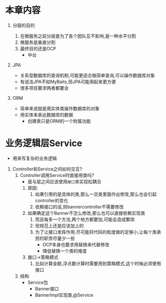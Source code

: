 # 本章内容
1. 分层的目的
    1. 在微服务之前分层是为了各个团队互不影响,是一种水平分割
    2. 微服务是垂直分割
    3. 最终目的还是OCP
        - 中台
2. JPA
    - 关系型数据库的查询机制,可能更适合做简单查询,可以操作数据库对象
    - 有说法JPA不如MyBaits,但JPA可能用起来更方便
    - 很多项目要求两者都要会

3. ORM
    - 简单来说就是用实体类操作数据库的对象
    - 用实体来表达数据库的数据
        - 创建表只是ORM的一个附属功能

# 业务逻辑层Service
- 用来写复杂的业务逻辑
1. Controller和Service之间如何交互?
    1. Controller调用Service时直接用类吗?
        - 层与层之间应该使用`接口`来实现松耦合
        1. 原因:
            1. 如果引用的是具体的类,那么一旦类里面作出修改,那么也会引起controller的变化
            2. 依赖接口的话,则bannercontroller不需要修改
        2. 如果确定这个Banner不怎么修改,那么也可以直接依赖实现类
            1. 而且每多一个方法,两个地方都要加,可能会造成繁琐
            2. 但规范上还是应该加上的
            3. 为了让接口发挥作用,尽可能将代码的粒度做的足够小,让每个类承担的职责尽量少一些
                - OCP本身也要求用替换来代替修改
                - 降低替换一个类的难度
        3. 接口->策略模式
            1. 比如计算金额,浮点数计算时需要用到策略模式,这个时候必须使用接口
    2. 结构
        - Service包
            - Banner接口
            - BannerImpl实现类,@Service


        